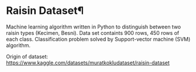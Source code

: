 # Raisin Dataset¶

Machine learning algorithm written in Python to distinguish between two raisin types (Kecimen, Besni).
Data set containts 900 rows, 450 rows of each class.
Classification problem solved by Support-vector machine (SVM) algorithm.

Origin of dataset: https://www.kaggle.com/datasets/muratkokludataset/raisin-dataset
